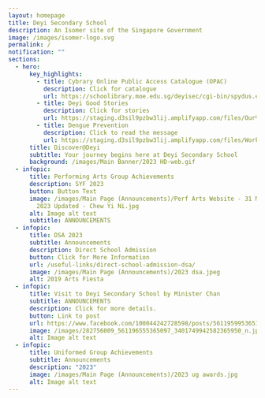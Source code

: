 ```yaml
---
layout: homepage
title: Deyi Secondary School
description: An Isomer site of the Singapore Government
image: /images/isomer-logo.svg
permalink: /
notification: ""
sections:
  - hero:
      key_highlights:
        - title: Cybrary Online Public Access Catalogue (OPAC)
          description: Click for catalogue
          url: https://schoolibrary.moe.edu.sg/deyisec/cgi-bin/spydus.exe/MSGTRN/WPAC/HOME
        - title: Deyi Good Stories
          description: Click for stories
          url: https://staging.d3sil9pzbw3lij.amplifyapp.com/files/Our%20Deyi%20Stories.pdf
        - title: Dengue Prevention
          description: Click to read the message
          url: https://staging.d3sil9pzbw3lij.amplifyapp.com/files/Working%20Together%20to%20Prevent%20Dengue.pdf
      title: Discover@Deyi
      subtitle: Your journey begins here at Deyi Secondary School
      background: /images/Main Banner/2023 HD-web.gif
  - infopic:
      title: Performing Arts Group Achievements
      description: SYF 2023
      button: Button Text
      image: /images/Main Page (Announcements)/Perf Arts Website - 31 May Announcement
        2023 Updated - Chew Yi Ni.jpg
      alt: Image alt text
      subtitle: ANNOUNCEMENTS
  - infopic:
      title: DSA 2023
      subtitle: Announcements
      description: Direct School Admission
      button: Click for More Information
      url: /useful-links/direct-school-admission-dsa/
      image: /images/Main Page (Announcements)/2023 dsa.jpeg
      alt: 2019 Arts Fiesta
  - infopic:
      title: Visit to Deyi Secondary School by Minister Chan
      subtitle: ANNOUNCEMENTS
      description: Click for more details.
      button: Link to post
      url: https://www.facebook.com/100044242728598/posts/561195995365153/?d=n
      image: /images/282756009_561196555365097_3401749942582365950_n.jpg
      alt: Image alt text
  - infopic:
      title: Uniformed Group Achievements
      subtitle: Announcements
      description: "2023"
      image: /images/Main Page (Announcements)/2023 ug awards.jpg
      alt: Image alt text
---
```

